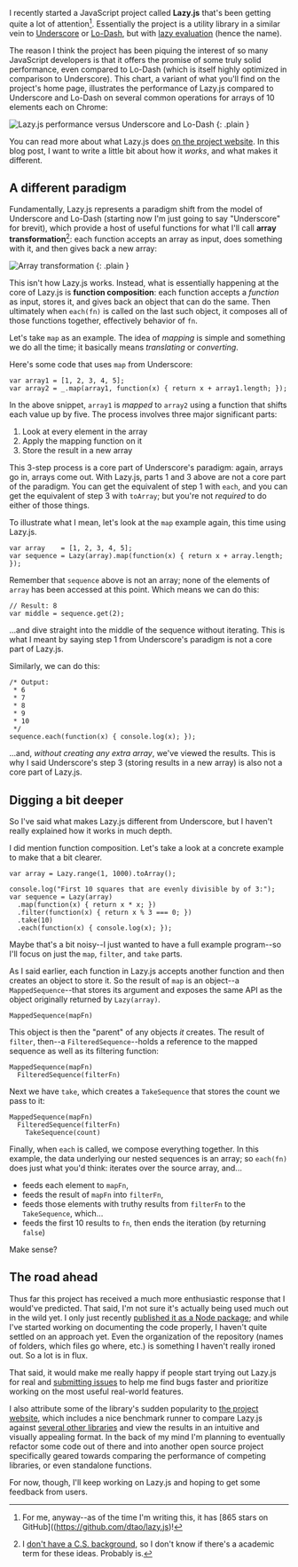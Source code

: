 I recently started a JavaScript project called **Lazy.js** that's been getting quite a lot of attention[^a-lot-of-attention]. Essentially the project is a utility library in a similar vein to [Underscore](http://underscorejs.org/) or [Lo-Dash](http://lodash.com/), but with [lazy evaluation](http://en.wikipedia.org/wiki/Lazy_evaluation) (hence the name).

The reason I think the project has been piquing the interest of so many JavaScript developers is that it offers the promise of some truly solid performance, even compared to Lo-Dash (which is itself highly optimized in comparison to Underscore). This chart, a variant of what you'll find on the project's home page, illustrates the performance of Lazy.js compared to Underscore and Lo-Dash on several common operations for arrays of 10 elements each on Chrome:

![Lazy.js performance versus Underscore and Lo-Dash](/images/lazy-performance.png)
{: .plain }

You can read more about what Lazy.js does [on the project website](http://dtao.github.io/lazy.js/). In this blog post, I want to write a little bit about how it *works*, and what makes it different.

A different paradigm
--------------------

Fundamentally, Lazy.js represents a paradigm shift from the model of Underscore and Lo-Dash (starting now I'm just going to say "Underscore" for brevit), which provide a host of useful functions for what I'll call **array transformation**[^array-transformation]: each function accepts an array as input, does something with it, and then gives back a new array:

![Array transformation](/images/array-transformation.png)
{: .plain }

This isn't how Lazy.js works. Instead, what is essentially happening at the core of Lazy.js is **function composition**: each function accepts a *function* as input, stores it, and gives back an object that can do the same. Then ultimately when `each(fn)` is called on the last such object, it composes all of those functions together, effectively behavior of `fn`.

Let's take `map` as an example. The idea of *mapping* is simple and something we do all the time; it basically means *translating* or *converting*.

Here's some code that uses `map` from Underscore:

~~~{: lang=javascript }
var array1 = [1, 2, 3, 4, 5];
var array2 = _.map(array1, function(x) { return x + array1.length; });
~~~

In the above snippet, `array1` is *mapped* to `array2` using a function that shifts each value up by five. The process involves three major significant parts:

1. Look at every element in the array
2. Apply the mapping function on it
3. Store the result in a new array

This 3-step process is a core part of Underscore's paradigm: again, arrays go in, arrays come out. With Lazy.js, parts 1 and 3 above are not a core part of the paradigm. You can get the equivalent of step 1 with `each`, and you can get the equivalent of step 3 with `toArray`; but you're not *required* to do either of those things.

To illustrate what I mean, let's look at the `map` example again, this time using Lazy.js.

~~~{: lang=javascript }
var array    = [1, 2, 3, 4, 5];
var sequence = Lazy(array).map(function(x) { return x + array.length; });
~~~

Remember that `sequence` above is not an array; none of the elements of `array` has been accessed at this point. Which means we can do this:

~~~{: lang=javascript }
// Result: 8
var middle = sequence.get(2);
~~~

...and dive straight into the middle of the sequence without iterating. This is what I meant by saying step 1 from Underscore's paradigm is not a core part of Lazy.js.

Similarly, we can do this:

~~~{: lang=javascript }
/* Output:
 * 6
 * 7
 * 8
 * 9
 * 10
 */
sequence.each(function(x) { console.log(x); });
~~~

...and, *without creating any extra array*, we've viewed the results. This is why I said Underscore's step 3 (storing results in a new array) is also not a core part of Lazy.js.

Digging a bit deeper
--------------------

So I've said what makes Lazy.js different from Underscore, but I haven't really explained how it works in much depth.

I did mention function composition. Let's take a look at a concrete example to make that a bit clearer.

~~~{: lang=javascript }
var array = Lazy.range(1, 1000).toArray();

console.log("First 10 squares that are evenly divisible by of 3:");
var sequence = Lazy(array)
  .map(function(x) { return x * x; })
  .filter(function(x) { return x % 3 === 0; })
  .take(10)
  .each(function(x) { console.log(x); });
~~~

Maybe that's a bit noisy--I just wanted to have a full example program--so I'll focus on just the `map`, `filter`, and `take` parts.

As I said earlier, each function in Lazy.js accepts another function and then creates an object to store it. So the result of `map` is an object--a `MappedSequence`--that stores its argument and exposes the same API as the object originally returned by `Lazy(array)`.

    MappedSequence(mapFn)

This object is then the "parent" of any objects *it* creates. The result of `filter`, then--a `FilteredSequence`--holds a reference to the mapped sequence as well as its  filtering function:

    MappedSequence(mapFn)
      FilteredSequence(filterFn)

Next we have `take`, which creates a `TakeSequence` that stores the count we pass to it:

    MappedSequence(mapFn)
      FilteredSequence(filterFn)
        TakeSequence(count)

Finally, when `each` is called, we compose everything together. In this example, the data underlying our nested sequences is an array; so `each(fn)` does just what you'd think: iterates over the source array, and...

- feeds each element to `mapFn`,
- feeds the result of `mapFn` into `filterFn`,
- feeds those elements with truthy results from `filterFn` to the `TakeSequence`, which...
- feeds the first 10 results to `fn`, then ends the iteration (by returning `false`)

Make sense?

The road ahead
--------------

Thus far this project has received a much more enthusiastic response that I would've predicted. That said, I'm not sure it's actually being used much out in the wild yet. I only just recently [published it as a Node package](https://npmjs.org/package/lazy.js); and while I've started working on documenting the code properly, I haven't quite settled on an approach yet. Even the organization of the repository (names of folders, which files go where, etc.) is something I haven't really ironed out. So a lot is in flux.

That said, it would make me really happy if people start trying out Lazy.js for real and [submitting issues](https://github.com/dtao/lazy.js/issues) to help me find bugs faster and prioritize working on the most useful real-world features.

I also attribute some of the library's sudden popularity to [the project website](http://dtao.github.io/lazy.js/), which includes a nice benchmark runner to compare Lazy.js against [several other libraries](http://dtao.github.io/lazy.js/comparisons.html) and view the results in an intuitive and visually appealing format. In the back of my mind I'm planning to eventually refactor some code out of there and into another open source project specifically geared towards comparing the performance of competing libraries, or even standalone functions.

For now, though, I'll keep working on Lazy.js and hoping to get some feedback from users.

[^a-lot-of-attention]: For me, anyway--as of the time I'm writing this, it has [865 stars on GitHub]((https://github.com/dtao/lazy.js)!

[^array-transformation]: I [don't have a C.S. background](/posts/brushing-up-on-cs-part-1-algorithmic-complexity.html), so I don't know if there's a academic term for these ideas. Probably is.
